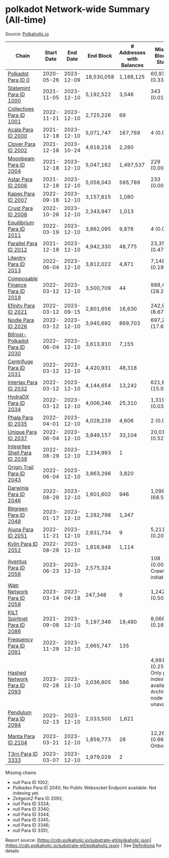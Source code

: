 # polkadot Network-wide Summary (All-time)

Source: [Polkaholic.io](https://polkaholic.io)


| Chain            | Start Date | End Date | End Block | # Addresses with Balances | Missing Blocks / Status |
| ---------------- | ---------- | ---------| --------- | ------------------------- | ----------------------- |
| [Polkadot Para ID 0](/polkadot/0-polkadot) | 2020-05-26 | 2023-12-09 | 18,530,058 |  1,186,125 | 60,938 (0.33%)  |
| [Statemint Para ID 1000](/polkadot/1000-statemint) | 2021-11-05 | 2023-12-10 | 5,192,522 |  3,546 | 343 (0.01%)  |
| [Collectives Para ID 1001](/polkadot/1001-collectives) | 2022-11-21 | 2023-12-10 | 2,725,226 |  69 |    |
| [Acala Para ID 2000](/polkadot/2000-acala) | 2021-12-18 | 2023-12-10 | 5,071,747 |  167,769 | 4 (0.00%)  |
| [Clover Para ID 2002](/polkadot/2002-clover) | 2021-12-18 | 2023-10-24 | 4,618,218 |  2,280 |    |
| [Moonbeam Para ID 2004](/polkadot/2004-moonbeam) | 2021-12-18 | 2023-12-10 | 5,047,162 |  1,497,537 | 229 (0.00%)  |
| [Astar Para ID 2006](/polkadot/2006-astar) | 2021-12-18 | 2023-12-10 | 5,058,043 |  595,789 | 233 (0.00%)  |
| [Kapex Para ID 2007](/polkadot/2007-kapex) | 2022-09-16 | 2023-12-10 | 3,157,615 |  1,080 |    |
| [Crust Para ID 2008](/polkadot/2008-crust) | 2022-10-26 | 2023-12-10 | 2,343,947 |  1,013 |    |
| [Equilibrium Para ID 2011](/polkadot/2011-equilibrium) | 2022-03-19 | 2023-12-10 | 3,862,095 |  9,876 | 4 (0.00%)  |
| [Parallel Para ID 2012](/polkadot/2012-parallel) | 2021-12-18 | 2023-12-10 | 4,942,330 |  48,775 | 23,359 (0.47%)  |
| [Litentry Para ID 2013](/polkadot/2013-litentry) | 2022-06-04 | 2023-12-10 | 3,812,022 |  4,871 | 7,148 (0.19%)  |
| [Composable Finance Para ID 2019](/polkadot/2019-composable) | 2022-03-12 | 2023-12-10 | 3,500,709 |  44 | 988,499 (28.24%)  |
| [Efinity Para ID 2021](/polkadot/2021-efinity) | 2022-03-12 | 2023-09-15 | 2,801,656 |  16,630 | 242,949 (8.67%)  |
| [Nodle Para ID 2026](/polkadot/2026-nodle) | 2022-03-12 | 2023-12-10 | 3,945,692 |  869,703 | 697,249 (17.67%)  |
| [Bifrost-Polkadot Para ID 2030](/polkadot/2030-bifrost-dot) | 2022-06-04 | 2023-12-10 | 3,613,910 |  7,155 |    |
| [Centrifuge Para ID 2031](/polkadot/2031-centrifuge) | 2022-03-12 | 2023-12-10 | 4,420,931 |  48,318 |    |
| [Interlay Para ID 2032](/polkadot/2032-interlay) | 2022-03-12 | 2023-12-10 | 4,144,654 |  13,242 | 621,626 (15.00%)  |
| [HydraDX Para ID 2034](/polkadot/2034-hydradx) | 2022-03-12 | 2023-12-10 | 4,006,246 |  25,310 | 1,319 (0.03%)  |
| [Phala Para ID 2035](/polkadot/2035-phala) | 2022-04-01 | 2023-12-10 | 4,028,239 |  4,606 | 2 (0.00%)  |
| [Unique Para ID 2037](/polkadot/2037-unique) | 2022-06-04 | 2023-12-10 | 3,849,157 |  33,104 | 20,019 (0.52%)  |
| [Integritee Shell Para ID 2039](/polkadot/2039-integritee-shell) | 2022-08-29 | 2023-12-10 | 2,234,993 |  1 |    |
| [Origin Trail Para ID 2043](/polkadot/2043-origintrail) | 2022-06-04 | 2023-12-10 | 3,863,296 |  3,820 |    |
| [Darwinia Para ID 2046](/polkadot/2046-darwinia) | 2022-08-29 | 2023-12-10 | 1,601,602 |  946 | 1,098,047 (68.56%)  |
| [Bitgreen Para ID 2048](/polkadot/2048-bitgreen) | 2023-01-17 | 2023-12-10 | 2,282,798 |  1,347 |    |
| [Ajuna Para ID 2051](/polkadot/2051-ajuna) | 2022-11-21 | 2023-12-10 | 2,631,734 |  9 | 5,211 (0.20%)  |
| [Kylin Para ID 2052](/polkadot/2052-kylin) | 2022-08-29 | 2023-11-10 | 1,616,948 |  1,114 |    |
| [Aventus Para ID 2056](/polkadot/2056-aventus) | 2023-06-23 | 2023-12-10 | 2,575,324 |   | 108 (0.00%) Crawling initiated |
| [Watr Network Para ID 2058](/polkadot/2058-watr) | 2023-03-14 | 2023-04-18 | 247,348 |  9 | 1,242 (0.50%)  |
| [KILT Spiritnet Para ID 2086](/polkadot/2086-kilt) | 2021-09-08 | 2023-12-10 | 5,197,346 |  19,480 | 8,068 (0.16%)  |
| [Frequency Para ID 2091](/polkadot/2091-frequency) | 2022-11-29 | 2023-12-10 | 2,665,747 |  135 |    |
| [Hashed Network Para ID 2093](/polkadot/2093-hashed) | 2023-02-28 | 2023-12-10 | 2,036,805 |  586 | 4,991 (0.25%) Only partial index available: Archive node unavailable |
| [Pendulum Para ID 2094](/polkadot/2094-pendulum) | 2023-02-13 | 2023-12-10 | 2,033,500 |  1,621 |    |
| [Manta Para ID 2104](/polkadot/2104-manta) | 2023-03-21 | 2023-12-10 | 1,859,773 |  28 | 12,262 (0.66%) Onboarding |
| [T3rn Para ID 3333](/polkadot/3333-t3rn) | 2023-03-07 | 2023-12-10 | 1,979,029 |  2 |    |

Missing chains


* *null* Para ID 1002; 
* *Polkadex* Para ID 2040; No Public Websocket Endpoint available: Not indexing yet.
* *Zeitgeist2* Para ID 2092; 
* *null* Para ID 3334; 
* *null* Para ID 3340; 
* *null* Para ID 3344; 
* *null* Para ID 3345; 
* *null* Para ID 3346; 
* *null* Para ID 3351; 

Report source: [https://cdn.polkaholic.io/substrate-etl/polkaholic.json](https://cdn.polkaholic.io/substrate-etl/polkaholic.json) | See [Definitions](/DEFINITIONS.md) for details
